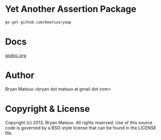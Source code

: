 [install go]: http://golang.org/install.html "Install Go"
[godoc.org]: http://godoc.org/github.com/bmatsuo/yaap/ "godoc.org"

Yet Another Assertion Package
=============================

    go get github.com/bmatsuo/yaap

Docs
====

[godoc.org][]

Author
======

Bryan Matsuo &lt;bryan dot matsuo at gmail dot com&gt;

Copyright & License
===================

Copyright (c) 2013, Bryan Matsuo.
All rights reserved.
Use of this source code is governed by a BSD-style license that can be
found in the LICENSE file.

